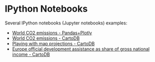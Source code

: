 # IPython Notebooks
Several IPython notebooks (Jupyter notebooks) examples:

- [World CO2 emissions - Pandas+Plotly](http://nbviewer.jupyter.org/github/cayetanobv/IPython-notebooks/blob/dev-cayetano/notebooks/plotly_emissions.ipynb)
- [World CO2 emissions - CartoDB](http://nbviewer.jupyter.org/github/cayetanobv/IPython-notebooks/blob/dev-cayetano/notebooks/cartodb_emissions.ipynb)
- [Playing with map projections - CartoDB](http://nbviewer.jupyter.org/github/cayetanobv/IPython-notebooks/blob/dev-cayetano/notebooks/cartodb_projections.ipynb)
- [Europe official development assistance as share of gross national income - CartoDB](http://nbviewer.jupyter.org/github/cayetanobv/IPython-notebooks/blob/dev-cayetano/notebooks/cartodb_oda.ipynb)
